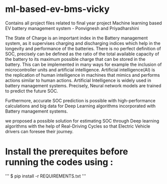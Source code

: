 # ml-based-ev-bms-vicky
Contains all project files related to final year project Machine learning based EV battery management system - Ponvignesh and Priyadharshini

The State of Charge is an important index in the Battery management system,
as it supervises charging and discharging indices which help in the longevity and
performance of the batteries. There is no perfect definition of SOC, precisely can be
defined as the ratio of the total available capacity of the battery to its maximum
possible charge that can be stored in the battery. This can be implemented in many
ways for example the inclusion of microcontroller units and artificial intelligence.
Artificial intelligence(AI) is the replication of human intelligence in machines that
mimics and performs actions similar to human actions. Artificial Intelligence is
widely used in battery management systems. Precisely, Neural network models are
trained to predict the future SOC. 

Furthermore, accurate SOC prediction is possible
with high-performance calculations and big data for Deep Learning algorithms
incorporated with Battery management systems.

we proposed a possible solution for estimating SOC through
Deep learning algorithms with the help of Real-Driving Cycles so that Electric
Vehicle drivers can foresee their journey.


# Install the prerequites before running the codes using :
'''
$ pip install -r REQUIREMENTS.txt
'''
